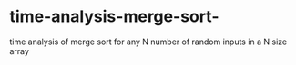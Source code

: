 # time-analysis-merge-sort-
time analysis of merge sort for any N number of random inputs in a N size array 
